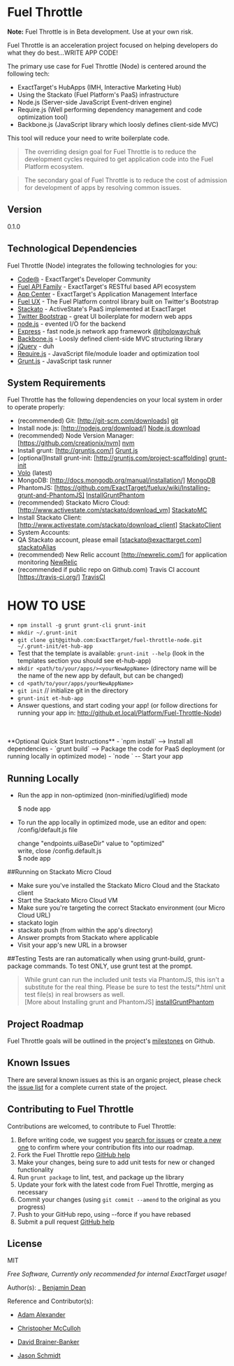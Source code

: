 Fuel Throttle
==============================
**Note:** Fuel Throttle is in Beta development. Use at your own risk.

Fuel Throttle is an acceleration project focused on helping developers do what they do best...WRITE APP CODE!

The primary use case for Fuel Throttle (Node) is centered around the following tech:

  - ExactTarget's HubApps (IMH, Interactive Marketing Hub)
  - Using the Stackato (Fuel Platform's PaaS) infrastructure
  - Node.js (Server-side JavaScript Event-driven engine)
  - Require.js (Well performing dependency management and code optimization tool)
  - Backbone.js (JavaScript library which loosly defines client-side MVC)

This tool will reduce your need to write boilerplate code.

> The overriding design goal for Fuel Throttle
> is to reduce the development cycles required to 
> get application code into the Fuel Platform ecosystem.

> The secondary goal of Fuel Throttle is to reduce the
> cost of admission for development of apps by resolving
> common issues.

Version
-

0.1.0

Technological Dependencies
-----------

Fuel Throttle (Node) integrates the following technologies for you:

* [Code@] - ExactTarget's Developer Community
* [Fuel API Family] - ExactTarget's RESTful based API ecosystem
* [App Center] - ExactTarget's Application Management Interface
* [Fuel UX] - The Fuel Platform control library built on Twitter's Bootstrap
* [Stackato] - ActiveState's PaaS implemented at ExactTarget
* [Twitter Bootstrap] - great UI boilerplate for modern web apps
* [node.js] - evented I/O for the backend
* [Express] - fast node.js network app framework [@tjholowaychuk]
* [Backbone.js] - Loosly defined client-side MVC structuring library
* [jQuery] - duh
* [Require.js] - JavaScript file/module loader and optimization tool
* [Grunt.js] - JavaScript task runner

System Requirements
--------------

Fuel Throttle has the following dependencies on your local system in order to operate properly:

 * (recommended) Git: [http://git-scm.com/downloads] [git]
 * Install node.js: [http://nodejs.org/download/] [Node.js download]
 * (recommended) Node Version Manager: [https://github.com/creationix/nvm] [nvm]
 * Install grunt: [http://gruntjs.com/] [Grunt.js]
 * [optional]Install grunt-init: [http://gruntjs.com/project-scaffolding] [grunt-init]
 * [Volo] (latest)
 * MongoDB: [http://docs.mongodb.org/manual/installation/] [MongoDB]
 * PhantomJS: [https://github.com/ExactTarget/fuelux/wiki/Installing-grunt-and-PhantomJS] [InstallGruntPhantom]
 * (recommended) Stackato Micro Cloud: [http://www.activestate.com/stackato/download_vm] [StackatoMC]
 * Install Stackato Client: [http://www.activestate.com/stackato/download_client] [StackatoClient]
* System Accounts:
 * QA Stackato account, please email [stackato@exacttarget.com] [stackatoAlias]
 * (recommended) New Relic account [http://newrelic.com/] for application monitoring [NewRelic]
 * (recommended if public repo on Github.com) Travis CI account [https://travis-ci.org/] [TravisCI]

HOW TO USE
==========
- `npm install -g grunt grunt-cli grunt-init`
- `mkdir ~/.grunt-init`
- `git clone git@github.com:ExactTarget/fuel-throttle-node.git ~/.grunt-init/et-hub-app`
- Test that the template is available: `grunt-init --help` (look in the templates section you should see et-hub-app)
- `mkdir <path/to/your/apps/><yourNewAppName>` (directory name will be the name of the new app by default, but can be changed)
- `cd <path/to/your/apps/yourNewAppName>`
- `git init` // initialize git in the directory
- `grunt-init et-hub-app`
- Answer questions, and start coding your app! (or follow directions for running your app in: http://github.et.local/Platform/Fuel-Throttle-Node)
<br />
<br />
**Optional Quick Start Instructions**
- `npm install` --> Install all dependencies
- `grunt build` --> Package the code for PaaS deployment (or running locally in optimized mode)
- `node <server/app.js>` -- Start your app


## Running Locally
* Run the app in non-optimized (non-minified/uglified) mode

    $ node app
* To run the app locally in optimized mode, use an editor and open: /config/default.js file

    change "endpoints.uiBaseDir" value to "optimized"<br />
    write, close /config.default.js<br />
    $ node app

##Running on Stackato Micro Cloud
* Make sure you've installed the Stackato Micro Cloud and the Stackato client
* Start the Stackato Micro Cloud VM
* Make sure you're targeting the correct Stackato environment (our Micro Cloud URL)
*   stackato login
*   stackato push (from within the app's directory)
*   Answer prompts from Stackato where applicable
*   Visit your app's new URL in a browser

##Testing
Tests are ran automatically when using grunt-build, grunt-package commands. To test ONLY, use grunt test at the prompt.
> While grunt can run the included unit tests via PhantomJS, this isn't a substitute for the real thing. Please be sure to test the tests/*.html unit test file(s) in real browsers as well.<br />
> [More about Installing grunt and PhantomJS] [installGruntPhantom]

Project Roadmap
--------------
Fuel Throttle goals will be outlined in the project's [milestones] on Github.

Known Issues
--------------
There are several known issues as this is an organic project, please check the [issue list] for a complete current state of the project.

Contributing to Fuel Throttle
--------------
Contributions are welcomed, to contribute to Fuel Throttle:

1. Before writing code, we suggest you [search for issues](https://github.com/creatovisguru/NodeShellApp/issues?state=open) or [create a new one](https://github.com/creatovisguru/NodeShellApp/issues/new) to confirm where your contribution fits into our roadmap. 
1. Fork the Fuel Throttle repo [GitHub help](https://help.github.com/articles/fork-a-repo)
1. Make your changes, being sure to add unit tests for new or changed functionality
1. Run `grunt package` to lint, test, and package up the library
1. Update your fork with the latest code from Fuel Throttle, merging as necessary
1. Commit your changes (using `git commit --amend` to the original as you progress)
1. Push to your GitHub repo, using --force if you have rebased
1. Submit a pull request [GitHub help](https://help.github.com/articles/using-pull-requests)


License
-

MIT

*Free Software, Currently only recommended for internal ExactTarget usage!*

Author(s):
_ [Benjamin Dean][@creatovisguru]

Reference and Contributor(s):
- [Adam Alexander][@adamalex]
- [Christopher McCulloh][@cmcculloh]
- [David Brainer-Banker][@tweettypography]
- [Jason Schmidt][@jschmidtatet]

  [@adamalex]: http://twitter.com/adamalex
  [@creatovisguru]: http://twitter.com/bdeanindy
  [@jschmidtatet]: http://twitter.com/zannalov
  [@cmcculloh]: http://github.com/cmcculloh
  [@tweettypography]: http://github.com/tweettypography
  [node.js]: http://nodejs.org
  [Node.js]: http://nodejs.org
  [Node.js download]: http://nodejs.org/download/
  [nvm]: https://github.com/creationix/nvm
  [Twitter Bootstrap]: http://twitter.github.com/bootstrap/
  [keymaster.js]: https://github.com/madrobby/keymaster
  [jQuery]: http://jquery.com  
  [@tjholowaychuk]: http://twitter.com/tjholowaychuk
  [express]: http://expressjs.com
  [App Center]: https://code.exacttarget.com/appcenter
  [Fuel UX]: https://code.exacttarget.com/devcenter/fuel-ux
  [Stackato]: http://www.activestate.com/stackato
  [Fuel API Family]: https://code.exacttarget.com/devcenter/fuel-api-family
  [Code@]: https://code.exacttarget.com/
  [Backbone.js]: http://backbonejs.org/
  [Require.js]: http://requirejs.org/
  [git]: http://git-scm.com/downloads
  [Grunt.js]: http://gruntjs.com/
  [Grunt-init]: http://gruntjs.com/project-scaffolding
  [Github]: http://github.com
  [Volo]: https://github.com/volojs/volo
  [issue list]: https://github.com/ExactTarget/fuel-throttle-node/issues
  [milestones]: https://github.com/ExactTarget/fuel-throttle-node/issues/milestones
  [MongoDB]: http://docs.mongodb.org/manual/installation/
  [NewRelic]: http://newrelic.com/
  [InstallGruntPhantom]: https://github.com/ExactTarget/fuelux/wiki/Installing-grunt-and-PhantomJS
  [StackatoMC]: http://www.activestate.com/stackato/download_vm
  [StackatoClient]: http://www.activestate.com/stackato/download_client
  [stackatoAlias]: mailto:stackato@exacttarget.com
  [TravisCI]: https://travis-ci.org/
